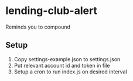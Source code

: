 # lending-club-alert
Reminds you to compound


## Setup

1. Copy settings-example.json to settings.json
2. Put relevant account id and token in file
3. Setup a cron to run index.js on desired interval
